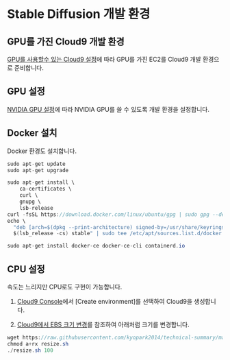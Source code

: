 # Stable Diffusion 개발 환경

## GPU를 가진 Cloud9 개발 환경  

[GPU를 사용할수 있는 Cloud9 설정](https://github.com/kyopark2014/stable-diffusion-model/blob/main/cloud9-gpu.md)에 따라 GPU를 가진 EC2를 Cloud9 개발 환경으로 준비합니다.

## GPU 설정

[NVIDIA GPU 설정](https://github.com/kyopark2014/stable-diffusion-model/blob/main/nvidia-gpu.md)에 따라 NVIDIA GPU를 쓸 수 있도록 개발 환경을 설정합니다. 

## Docker 설치

Docker 환경도 설치합니다.

```java
sudo apt-get update
sudo apt-get upgrade
```

```java
sudo apt-get install \
    ca-certificates \
    curl \
    gnupg \
    lsb-release
curl -fsSL https://download.docker.com/linux/ubuntu/gpg | sudo gpg --dearmor -o /usr/share/keyrings/docker-archive-keyring.gpg
echo \
  "deb [arch=$(dpkg --print-architecture) signed-by=/usr/share/keyrings/docker-archive-keyring.gpg] https://download.docker.com/linux/ubuntu \
  $(lsb_release -cs) stable" | sudo tee /etc/apt/sources.list.d/docker.list > /dev/null
```

```java
sudo apt-get install docker-ce docker-ce-cli containerd.io
```

## CPU 설정

속도는 느리지만 CPU로도 구현이 가능합니다. 

1) [Cloud9 Console](https://ap-northeast-2.console.aws.amazon.com/cloud9control/home?region=ap-northeast-2#/)에서 [Create environment]를 선택하여 Cloud9을 생성합니다. 

2) [Cloud9에서 EBS 크기 변경](https://github.com/kyopark2014/technical-summary/blob/main/resize.md)를 참조하여 아래처럼 크기를 변경합니다.

```java
wget https://raw.githubusercontent.com/kyopark2014/technical-summary/main/resize.sh
chmod a+rx resize.sh
./resize.sh 100
```
